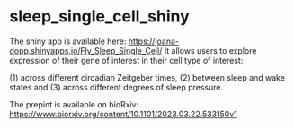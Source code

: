 # sleep_single_cell_shiny

The shiny app is available here: https://joana-dopp.shinyapps.io/Fly_Sleep_Single_Cell/
It allows users to explore expression of their gene of interest in their cell type of interest:

(1) across different circadian Zeitgeber times,
(2) between sleep and wake states and
(3) across different degrees of sleep pressure.

The prepint is available on bioRxiv: https://www.biorxiv.org/content/10.1101/2023.03.22.533150v1
